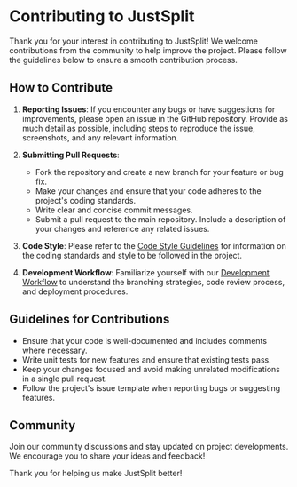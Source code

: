 # Contributing to JustSplit

Thank you for your interest in contributing to JustSplit! We welcome contributions from the community to help improve the project. Please follow the guidelines below to ensure a smooth contribution process.

## How to Contribute

1. **Reporting Issues**: If you encounter any bugs or have suggestions for improvements, please open an issue in the GitHub repository. Provide as much detail as possible, including steps to reproduce the issue, screenshots, and any relevant information.

2. **Submitting Pull Requests**: 
   - Fork the repository and create a new branch for your feature or bug fix.
   - Make your changes and ensure that your code adheres to the project's coding standards.
   - Write clear and concise commit messages.
   - Submit a pull request to the main repository. Include a description of your changes and reference any related issues.

3. **Code Style**: Please refer to the [Code Style Guidelines](code-style.md) for information on the coding standards and style to be followed in the project.

4. **Development Workflow**: Familiarize yourself with our [Development Workflow](development-workflow.md) to understand the branching strategies, code review process, and deployment procedures.

## Guidelines for Contributions

- Ensure that your code is well-documented and includes comments where necessary.
- Write unit tests for new features and ensure that existing tests pass.
- Keep your changes focused and avoid making unrelated modifications in a single pull request.
- Follow the project's issue template when reporting bugs or suggesting features.

## Community

Join our community discussions and stay updated on project developments. We encourage you to share your ideas and feedback!

Thank you for helping us make JustSplit better!